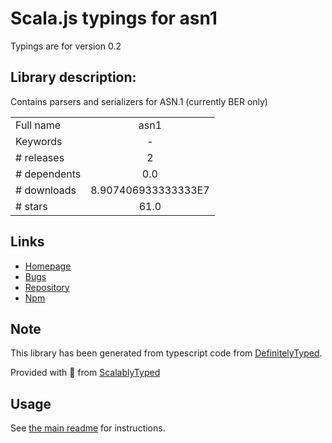 
# Scala.js typings for asn1

Typings are for version 0.2

## Library description:
Contains parsers and serializers for ASN.1 (currently BER only)

|                    |                 |
| ------------------ | :-------------: |
| Full name          | asn1 |
| Keywords           | - |
| # releases         | 2 |
| # dependents       | 0.0 |
| # downloads        | 8.907406933333333E7 |
| # stars            | 61.0 |

## Links
- [Homepage](https://github.com/joyent/node-asn1#readme)
- [Bugs](https://github.com/joyent/node-asn1/issues)
- [Repository](https://github.com/joyent/node-asn1)
- [Npm](https://www.npmjs.com/package/asn1)
    


## Note
This library has been generated from typescript code from [DefinitelyTyped](https://definitelytyped.org).

Provided with :purple_heart: from [ScalablyTyped](https://github.com/oyvindberg/ScalablyTyped)

## Usage
See [the main readme](../../readme.md) for instructions.


